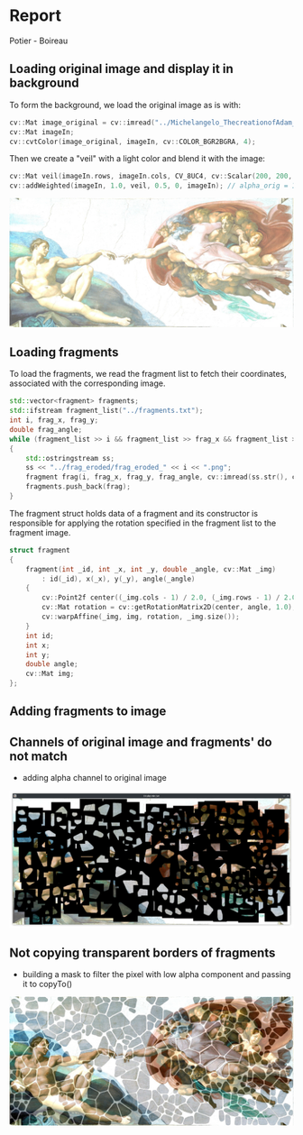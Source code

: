 # Report
Potier - Boireau
## Loading original image and display it in background
To form the background, we load the original image as is with:
```cpp
cv::Mat image_original = cv::imread("../Michelangelo_ThecreationofAdam_1707x775.jpg", cv::IMREAD_UNCHANGED);
cv::Mat imageIn;
cv::cvtColor(image_original, imageIn, cv::COLOR_BGR2BGRA, 4);
```
Then we create a "veil" with a light color and blend it with the image:
```cpp
cv::Mat veil(imageIn.rows, imageIn.cols, CV_8UC4, cv::Scalar(200, 200, 200, 255));
cv::addWeighted(imageIn, 1.0, veil, 0.5, 0, imageIn); // alpha_orig = 1.0 and alpha_veil = 0.5
```
![veiled_orig_image](veiled_orig_image.jpg)
## Loading fragments
To load the fragments, we read the fragment list to fetch their coordinates, associated with the corresponding image.
```cpp
std::vector<fragment> fragments;
std::ifstream fragment_list("../fragments.txt");
int i, frag_x, frag_y;
double frag_angle;
while (fragment_list >> i && fragment_list >> frag_x && fragment_list >> frag_y && fragment_list >> frag_angle)
{
    std::ostringstream ss;
    ss << "../frag_eroded/frag_eroded_" << i << ".png";
    fragment frag(i, frag_x, frag_y, frag_angle, cv::imread(ss.str(), cv::IMREAD_UNCHANGED));
    fragments.push_back(frag);
}

```

The fragment struct holds data of a fragment and its constructor is responsible for applying the rotation specified in the fragment list to the fragment image.
```cpp
struct fragment
{
    fragment(int _id, int _x, int _y, double _angle, cv::Mat _img)
        : id(_id), x(_x), y(_y), angle(_angle)
    {
        cv::Point2f center((_img.cols - 1) / 2.0, (_img.rows - 1) / 2.0);
        cv::Mat rotation = cv::getRotationMatrix2D(center, angle, 1.0);
        cv::warpAffine(_img, img, rotation, _img.size());
    }
    int id;
    int x;
    int y;
    double angle;
    cv::Mat img;
};
```
## Adding fragments to image

## Channels of original image and fragments' do not match
- adding alpha channel to original image

![fragments_with_borders](fragments_with_borders.png)

## Not copying transparent borders of fragments
- building a mask to filter the pixel with low alpha component and passing it to copyTo()

![reconstruction](reconstruction.jpg)